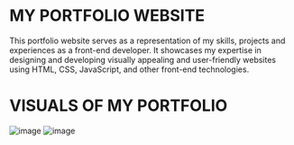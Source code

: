 # MY PORTFOLIO WEBSITE

This portfolio website serves as a representation of my skills, projects and experiences as a front-end developer. It showcases my expertise in designing and developing visually appealing and user-friendly websites using HTML, CSS, JavaScript, and other front-end technologies.


# VISUALS OF MY PORTFOLIO
![image](https://user-images.githubusercontent.com/90444477/217601431-9bdc66ee-e763-44ac-9f73-31e8527a105c.png)
![image](https://user-images.githubusercontent.com/90444477/217601821-5d8c741a-038a-4cc3-8009-10f4165d62a9.png)
